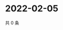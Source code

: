 # 2022-02-05

共 0 条

<!-- BEGIN WEIBO -->
<!-- 最后更新时间 Sat Feb 05 2022 22:00:32 GMT+0800 (China Standard Time) -->

<!-- END WEIBO -->

